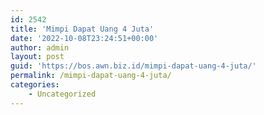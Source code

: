 ```yaml
---
id: 2542
title: 'Mimpi Dapat Uang 4 Juta'
date: '2022-10-08T23:24:51+00:00'
author: admin
layout: post
guid: 'https://bos.awn.biz.id/mimpi-dapat-uang-4-juta/'
permalink: /mimpi-dapat-uang-4-juta/
categories:
    - Uncategorized
---
```


